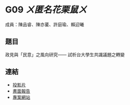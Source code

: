 G09 *ㄨ匿名花栗鼠ㄨ* 
======================

成員：陳品睿、陳亦萲、許庭瑜、賴迎曦


## 題目

政見與「民意」之風向研究—— 試析台大學生共識議題之轉變


## 連結


- [投影片](./G09_slides.pdf)
- [書面報告](./G09_report.pdf)  
- [專案網站](./G09_website.html)


